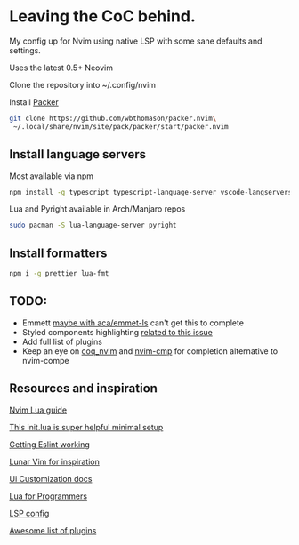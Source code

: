 # Leaving the CoC behind.

My config up for Nvim using native LSP with some sane defaults and settings.

Uses the latest 0.5+ Neovim

Clone the repository into ~/.config/nvim

Install [ Packer ](https://github.com/wbthomason/packer.nvim)

```bash
git clone https://github.com/wbthomason/packer.nvim\
 ~/.local/share/nvim/site/pack/packer/start/packer.nvim
```

## Install language servers

Most available via npm

```bash
npm install -g typescript typescript-language-server vscode-langservers-extracted vls eslint_d

```

Lua and Pyright available in Arch/Manjaro repos

```bash
sudo pacman -S lua-language-server pyright
```

## Install formatters

```bash
npm i -g prettier lua-fmt
```

## TODO:

- Emmett [maybe with aca/emmet-ls](https://github.com/aca/emmet-ls) can't get
  this to complete
- Styled components highlighting [related to this issue](https://github.com/nvim-treesitter/nvim-treesitter/issues/1111)
- Add full list of plugins
- Keep an eye on [coq_nvim](https://github.com/ms-jpq/coq_nvim) and [nvim-cmp](https://github.com/hrsh7th/nvim-cmp) for completion alternative to nvim-compe

## Resources and inspiration

[Nvim Lua guide](https://github.com/nanotee/nvim-lua-guide)

[This init.lua is super helpful minimal setup](https://gist.github.com/benfrain/97f2b91087121b2d4ba0dcc4202d252f)

[Getting Eslint working](https://jose-elias-alvarez.medium.com/configuring-neovims-lsp-client-for-typescript-development-5789d58ea9c)

[Lunar Vim for inspiration](https://github.com/ChristianChiarulli/LunarVim)

[Ui Customization docs](https://github.com/neovim/nvim-lspconfig/wiki/UI-customization#change-diagnostic-symbols-in-the-sign-column-gutter)

[Lua for Programmers](https://ebens.me/post/lua-for-programmers-part-1/)

[LSP config](https://github.com/neovim/nvim-lspconfig/blob/master/CONFIG.md)

[Awesome list of plugins](https://github.com/rockerBOO/awesome-neovim)
